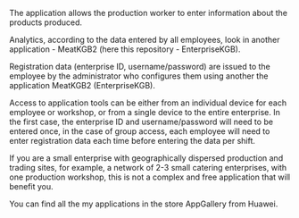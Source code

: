 The application allows the production worker to enter information about the products produced.

Analytics, according to the data entered by all employees, look in another application - MeatKGB2 (here this repository - EnterpriseKGB).

Registration data (enterprise ID, username/password) are issued to the employee by the administrator who configures them using another the application MeatKGB2 (EnterpriseKGB).

Access to application tools can be either from an individual device for each employee or workshop, or from a single device to the entire enterprise. In the first case, the enterprise ID and username/password will need to be entered once, in the case of group access, each employee will need to enter registration data each time before entering the data per shift.

If you are a small enterprise with geographically dispersed production and trading sites, for example, a network of 2-3 small catering enterprises, with one production workshop, this is not a complex and free application that will benefit you.

You can find all the my applications in the store AppGallery from Huawei.
